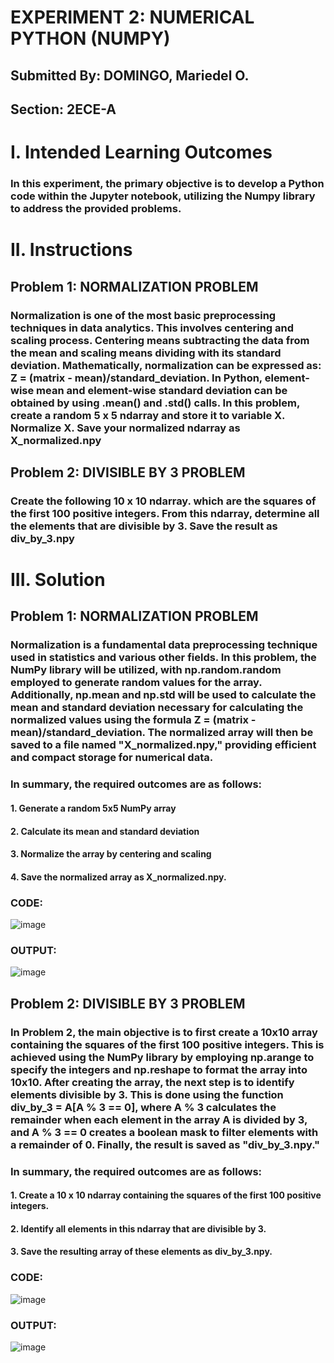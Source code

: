 # EXPERIMENT 2: NUMERICAL PYTHON (NUMPY)
## Submitted By: DOMINGO, Mariedel O.  
## Section: 2ECE-A
# I. Intended Learning Outcomes
### In this experiment, the primary objective is to develop a Python code within the Jupyter notebook, utilizing the Numpy library to address the provided problems.
# II. Instructions
## Problem 1: NORMALIZATION PROBLEM
### Normalization is one of the most basic preprocessing techniques in data analytics. This involves centering and scaling process. Centering means subtracting the data from the mean and scaling means dividing with its standard deviation. Mathematically, normalization can be expressed as: Z = (matrix - mean)/standard_deviation. In Python, element-wise mean and element-wise standard deviation can be obtained by using .mean() and .std() calls. In this problem, create a random 5 x 5 ndarray and store it to variable X. Normalize X. Save your normalized ndarray as X_normalized.npy 
## Problem 2: DIVISIBLE BY 3 PROBLEM
### Create the following 10 x 10 ndarray. which are the squares of the first 100 positive integers. From this ndarray, determine all the elements that are divisible by 3. Save the result as div_by_3.npy
# III. Solution
## Problem 1: NORMALIZATION PROBLEM
### Normalization is a fundamental data preprocessing technique used in statistics and various other fields. In this problem, the NumPy library will be utilized, with np.random.random employed to generate random values for the array. Additionally, np.mean and np.std will be used to calculate the mean and standard deviation necessary for calculating the normalized values using the formula  Z = (matrix - mean)/standard_deviation. The normalized array will then be saved to a file named "X_normalized.npy," providing efficient and compact storage for numerical data.
###
### In summary, the required outcomes are as follows:
#### 1. Generate a random 5x5 NumPy array
#### 2. Calculate its mean and standard deviation
#### 3. Normalize the array by centering and scaling
#### 4. Save the normalized array as X_normalized.npy.
###
### CODE:
![image](https://github.com/user-attachments/assets/8772fa5e-9842-41df-8482-f873723d9773)
###
### OUTPUT:
![image](https://github.com/user-attachments/assets/4f576302-8115-4d51-b064-bc45b62d5adb)
## Problem 2: DIVISIBLE BY 3 PROBLEM
### In Problem 2, the main objective is to first create a 10x10 array containing the squares of the first 100 positive integers. This is achieved using the NumPy library by employing np.arange to specify the integers and np.reshape to format the array into 10x10. After creating the array, the next step is to identify elements divisible by 3. This is done using the function div_by_3 = A[A % 3 == 0], where A % 3 calculates the remainder when each element in the array A is divided by 3, and A % 3 == 0 creates a boolean mask to filter elements with a remainder of 0. Finally, the result is saved as "div_by_3.npy."
###
### In summary, the required outcomes are as follows:
#### 1. Create a 10 x 10 ndarray containing the squares of the first 100 positive integers.
#### 2. Identify all elements in this ndarray that are divisible by 3.
#### 3. Save the resulting array of these elements as div_by_3.npy.
###
### CODE:
![image](https://github.com/user-attachments/assets/9b8b9388-ab35-4fd9-aa33-607a22c1037d)
###
### OUTPUT:
![image](https://github.com/user-attachments/assets/94085efe-90b8-4c96-bdb6-f7fb84d46a95)





